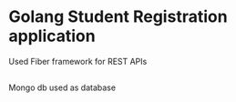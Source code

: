 # Golang Student Registration application

Used Fiber framework for REST APIs
##
Mongo db used as database
